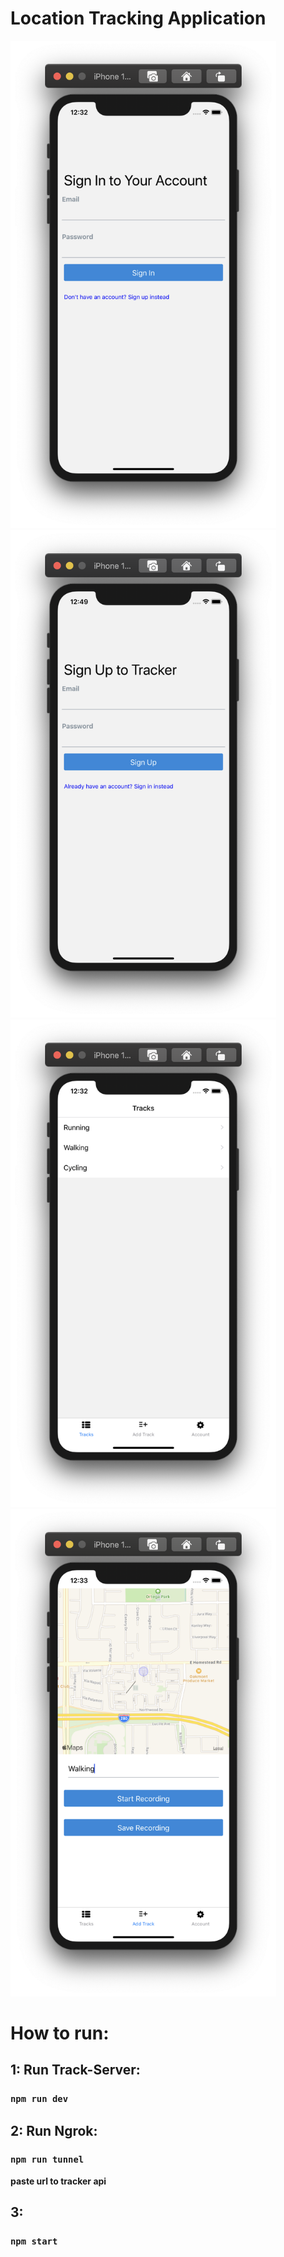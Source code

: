 # Location Tracking Application

<img src="https://github.com/tuanphan23/Tracks/blob/master/assets/Login.png" width="425" /> <img src="https://github.com/tuanphan23/Tracks/blob/master/assets/Signup.png" width="425" />  <img src="https://github.com/tuanphan23/Tracks/blob/master/assets/TrackDetail.png" width="425" /> <img src ="https://github.com/tuanphan23/Tracks/blob/master/assets/Tracking.png" width="425" />

# How to run: 
## 1: Run Track-Server: <br />
### `npm run dev`
## 2: Run Ngrok: <br />
### `npm run tunnel`
  **paste url to tracker api** <br />
## 3: <br />
### `npm start`
